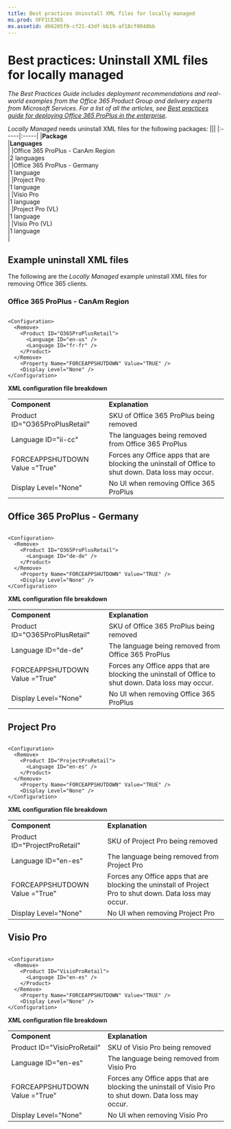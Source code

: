 ```yaml
---
title: Best practices Uninstall XML files for locally managed
ms.prod: OFFICE365
ms.assetid: d66205f9-cf21-43df-bb19-af18cf0048bb
---
```



# Best practices: Uninstall XML files for locally managed

 *The Best Practices Guide includes deployment recommendations and real-world examples from the Office 365 Product Group and delivery experts from Microsoft Services. For a list of all the articles, see  [Best practices guide for deploying Office 365 ProPlus in the enterprise](best-practices-guide-for-deploying-office-365-proplus-in-the-enterprise.md).* 
  
    
    

 *Locally Managed*  needs uninstall XML files for the following packages:
|||
|:-----|:-----|
|**Package** <br/> |**Languages** <br/> |
|Office 365 ProPlus - CanAm Region  <br/> |2 languages  <br/> |
|Office 365 ProPlus - Germany  <br/> |1 language  <br/> |
|Project Pro  <br/> |1 language  <br/> |
|Visio Pro  <br/> |1 language  <br/> |
|Project Pro (VL)  <br/> |1 language  <br/> |
|Visio Pro (VL)  <br/> |1 language  <br/> |
   

## Example uninstall XML files

The following are the  *Locally Managed*  example uninstall XML files for removing Office 365 clients.
  
    
    

### Office 365 ProPlus - CanAm Region


```

<Configuration>
  <Remove>
    <Product ID="O365ProPlusRetail">
      <Language ID="en-us" />
      <Language ID="fr-fr" />
    </Product>
  </Remove>
    <Property Name="FORCEAPPSHUTDOWN" Value="TRUE" />
    <Display Level="None" />
</Configuration> 
```

 **XML configuration file breakdown**
  
    
    

|||
|:-----|:-----|
|**Component** <br/> |**Explanation** <br/> |
|Product ID="O365ProPlusRetail"  <br/> |SKU of Office 365 ProPlus being removed  <br/> |
|Language ID="ii-cc"  <br/> |The languages being removed from Office 365 ProPlus  <br/> |
|FORCEAPPSHUTDOWN Value ="True"  <br/> |Forces any Office apps that are blocking the uninstall of Office to shut down. Data loss may occur.  <br/> |
|Display Level="None"  <br/> |No UI when removing Office 365 ProPlus  <br/> |
   

## Office 365 ProPlus - Germany


```

<Configuration>
  <Remove>
    <Product ID="O365ProPlusRetail">
      <Language ID="de-de" />
    </Product>
  </Remove>
    <Property Name="FORCEAPPSHUTDOWN" Value="TRUE" />
    <Display Level="None" />
</Configuration> 
```

 **XML configuration file breakdown**
  
    
    

|||
|:-----|:-----|
|**Component** <br/> |**Explanation** <br/> |
|Product ID="O365ProPlusRetail"  <br/> |SKU of Office 365 ProPlus being removed  <br/> |
|Language ID="de-de"  <br/> |The language being removed from Office 365 ProPlus  <br/> |
|FORCEAPPSHUTDOWN Value ="True"  <br/> |Forces any Office apps that are blocking the uninstall of Office to shut down. Data loss may occur.  <br/> |
|Display Level="None"  <br/> |No UI when removing Office 365 ProPlus  <br/> |
   

## Project Pro


```

<Configuration>
  <Remove>
    <Product ID="ProjectProRetail">
      <Language ID="en-es" />
    </Product>
  </Remove>
    <Property Name="FORCEAPPSHUTDOWN" Value="TRUE" />
    <Display Level="None" />
</Configuration> 
```

 **XML configuration file breakdown**
  
    
    

|||
|:-----|:-----|
|**Component** <br/> |**Explanation** <br/> |
|Product ID="ProjectProRetail"  <br/> |SKU of Project Pro being removed  <br/> |
|Language ID="en-es"  <br/> |The language being removed from Project Pro  <br/> |
|FORCEAPPSHUTDOWN Value ="True"  <br/> |Forces any Office apps that are blocking the uninstall of Project Pro to shut down. Data loss may occur.  <br/> |
|Display Level="None"  <br/> |No UI when removing Project Pro  <br/> |
   

## Visio Pro


```

<Configuration>
  <Remove>
    <Product ID="VisioProRetail">
      <Language ID="en-es" />
    </Product>
  </Remove>
    <Property Name="FORCEAPPSHUTDOWN" Value="TRUE" />
    <Display Level="None" />
</Configuration> 
```

 **XML configuration file breakdown**
  
    
    

|||
|:-----|:-----|
|**Component** <br/> |**Explanation** <br/> |
|Product ID="VisioProRetail"  <br/> |SKU of Visio Pro being removed  <br/> |
|Language ID="en-es"  <br/> |The language being removed from Visio Pro  <br/> |
|FORCEAPPSHUTDOWN Value ="True"  <br/> |Forces any Office apps that are blocking the uninstall of Visio Pro to shut down. Data loss may occur.  <br/> |
|Display Level="None"  <br/> |No UI when removing Visio Pro  <br/> |
   

